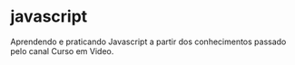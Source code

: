 # javascript
Aprendendo e praticando Javascript a partir dos conhecimentos passado pelo canal Curso em Video.
